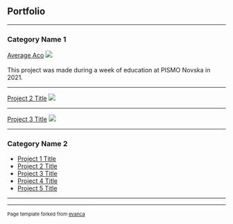 ## Portfolio

---

### Category Name 1 

[Average Aco](https://callmetoots.itch.io/average-aco)
<img src="https://img.itch.zone/aW1nLzc2MzE2NTkucG5n/original/BZN7se.png"/>
<br><br>
This project was made during a week of education at PISMO Novska in 2021.  

---
[Project 2 Title](/pdf/sample_presentation.pdf)
<img src="images/dummy_thumbnail.jpg?raw=true"/>

---
[Project 3 Title](http://example.com/)
<img src="images/dummy_thumbnail.jpg?raw=true"/>

---

### Category Name 2

- [Project 1 Title](http://example.com/)
- [Project 2 Title](http://example.com/)
- [Project 3 Title](http://example.com/)
- [Project 4 Title](http://example.com/)
- [Project 5 Title](http://example.com/)

---




---
<p style="font-size:11px">Page template forked from <a href="https://github.com/evanca/quick-portfolio">evanca</a></p>
<!-- Remove above link if you don't want to attibute -->
